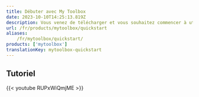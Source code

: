 ```yaml
---
title: Débuter avec My Toolbox
date: 2023-10-10T14:25:13.819Z
description: Vous venez de télécharger et vous souhaitez commencer à utiliser MyToolbox ? Ce tutoriel vous aidera à démarrer.
url: /fr/products/mytoolbox/quickstart
aliases:
    /fr/mytoolbox/quickstart/
products: ['mytoolbox']
translationKey: mytoolbox-quickstart
---
```


## Tutoriel

{{< youtube RUPxWiQmjME >}}